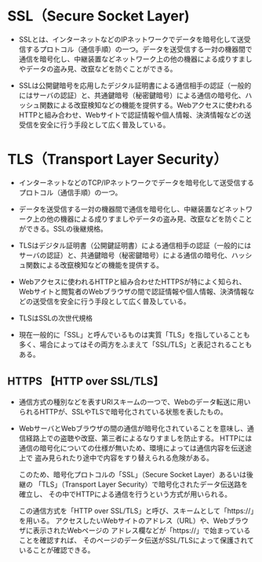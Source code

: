# SSL（Secure Socket Layer)
- SSLとは、インターネットなどのIPネットワークでデータを暗号化して送受信するプロトコル（通信手順）の一つ。データを送受信する一対の機器間で通信を暗号化し、中継装置などネットワーク上の他の機器による成りすましやデータの盗み見、改竄などを防ぐことができる。  

- SSLは公開鍵暗号を応用したデジタル証明書による通信相手の認証（一般的にはサーバの認証）と、共通鍵暗号（秘密鍵暗号）による通信の暗号化、ハッシュ関数による改竄検知などの機能を提供する。Webアクセスに使われるHTTPと組み合わせ、Webサイトで認証情報や個人情報、決済情報などの送受信を安全に行う手段として広く普及している。  



# TLS（Transport Layer Security）
- インターネットなどのTCP/IPネットワークでデータを暗号化して送受信するプロトコル（通信手順）の一つ。
- データを送受信する一対の機器間で通信を暗号化し、中継装置などネットワーク上の他の機器による成りすましやデータの盗み見、改竄などを防ぐことができる。SSLの後継規格。

- TLSはデジタル証明書（公開鍵証明書）による通信相手の認証（一般的にはサーバの認証）と、共通鍵暗号（秘密鍵暗号）による通信の暗号化、ハッシュ関数による改竄検知などの機能を提供する。
- Webアクセスに使われるHTTPと組み合わせたHTTPSが特によく知られ、Webサイトと閲覧者のWebブラウザの間で認証情報や個人情報、決済情報などの送受信を安全に行う手段として広く普及している。


- TLSはSSLの次世代規格
- 現在一般的に「SSL」と呼んでいるものは実質「TLS」を指していることも多く、場合によってはその両方をふまえて「SSL/TLS」と表記されることもある。


## HTTPS 【HTTP over SSL/TLS】
- 通信方式の種別などを表すURIスキームの一つで、Webのデータ転送に用いられるHTTPが、SSLやTLSで暗号化されている状態を表したもの。
- WebサーバとWebブラウザの間の通信が暗号化されていることを意味し、通信経路上での盗聴や改竄、第三者によるなりすましを防止する。
    HTTPには通信の暗号化についての仕様が無いため、環境によっては通信内容を伝送途上で
    盗み見られたり途中で内容をすり替えられる危険がある。
    
    このため、暗号化プロトコルの「SSL」（Secure Socket Layer）あるいは後継の
    「TLS」（Transport Layer Security）で暗号化されたデータ伝送路を確立し、
    その中でHTTPによる通信を行うという方式が用いられる。

    この通信方式を「HTTP over SSL/TLS」と呼び、スキームとして「https://」を用いる。
    アクセスしたいWebサイトのアドレス（URL）や、Webブラウザに表示されたWebページの
    アドレス欄などが「https://」で始まっていることを確認すれば、
    そのページのデータ伝送がSSL/TLSによって保護されていることが確認できる。

